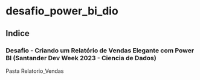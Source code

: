 # desafio_power_bi_dio

## Indice

### Desafio - Criando um Relatório de Vendas Elegante com Power BI (Santander Dev Week 2023 - Ciencia de Dados)
Pasta Relatorio_Vendas